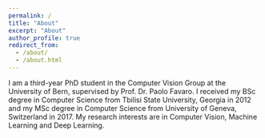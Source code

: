 ```yaml
---
permalink: /
title: "About"
excerpt: "About"
author_profile: true
redirect_from: 
  - /about/
  - /about.html
---
```


I am a third-year PhD student in the Computer Vision Group at the University of Bern, supervised by Prof. Dr. Paolo Favaro. I received my BSc degree in Computer Science from Tbilisi State University, Georgia in 2012 and my MSc degree in Computer Science from University of Geneva, Switzerland in 2017. My research interests are in Computer Vision, Machine Learning and Deep Learning.
